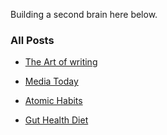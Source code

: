 Building a second brain here below.

### All Posts

- [The Art of writing](Storytelling/Story.md)

-  [Media Today](Media/Media.md)

-  [Atomic Habits](Productivity/Habits.md)

-  [Gut Health Diet](Health/Diet.md)